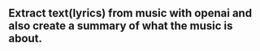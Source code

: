 ## Extract text(lyrics) from music with openai and also create a summary of what the music is about.
